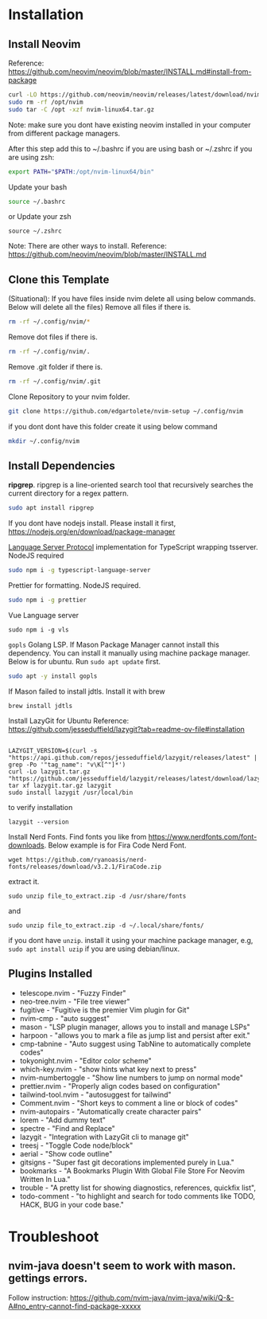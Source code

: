 # Installation

## Install Neovim
Reference: https://github.com/neovim/neovim/blob/master/INSTALL.md#install-from-package
```sh
curl -LO https://github.com/neovim/neovim/releases/latest/download/nvim-linux64.tar.gz
sudo rm -rf /opt/nvim
sudo tar -C /opt -xzf nvim-linux64.tar.gz
```
Note: make sure you dont have existing neovim installed in your computer from different package managers.

After this step add this to ~/.bashrc if you are using bash or ~/.zshrc if you are using zsh:

```sh
export PATH="$PATH:/opt/nvim-linux64/bin"
```

Update your bash
```sh
source ~/.bashrc
```
or Update your zsh
```shell
source ~/.zshrc
```

Note: There are other ways to install. Reference: https://github.com/neovim/neovim/blob/master/INSTALL.md

## Clone this Template

(Situational): If you have files inside nvim delete all using below commands. Below will delete all the files)
Remove all files if there is.

```sh
rm -rf ~/.config/nvim/*
```

Remove dot files if there is.

```sh
rm -rf ~/.config/nvim/.
```

Remove .git folder if there is.

```sh
rm -rf ~/.config/nvim/.git
```

Clone Repository to your nvim folder.

```sh
git clone https://github.com/edgartolete/nvim-setup ~/.config/nvim
```

if you dont dont have this folder create it using below command

```sh
mkdir ~/.config/nvim
```
## Install Dependencies

**ripgrep**. ripgrep is a line-oriented search tool that recursively searches the current directory for a regex pattern.

```sh
sudo apt install ripgrep
```

If you dont have nodejs install. Please install it first, https://nodejs.org/en/download/package-manager

[Language Server Protocol](https://github.com/Microsoft/language-server-protocol) implementation for TypeScript wrapping tsserver. NodeJS required

```sh
sudo npm i -g typescript-language-server
```

Prettier for formatting. NodeJS required.

```sh
sudo npm i -g prettier
```

Vue Language server
```shell
sudo npm i -g vls
```

`gopls` Golang LSP. If Mason Package Manager cannot install this dependency. You can install it manually using machine package manager. Below is for ubuntu. Run `sudo apt update` first.
```sh
sudo apt -y install gopls
```
If Mason failed to install jdtls. Install it with brew
```shell
brew install jdtls
```


Install LazyGit for Ubuntu
Reference: https://github.com/jesseduffield/lazygit?tab=readme-ov-file#installation
```shell

LAZYGIT_VERSION=$(curl -s "https://api.github.com/repos/jesseduffield/lazygit/releases/latest" | grep -Po '"tag_name": "v\K[^"]*')
curl -Lo lazygit.tar.gz "https://github.com/jesseduffield/lazygit/releases/latest/download/lazygit_${LAZYGIT_VERSION}_Linux_x86_64.tar.gz"
tar xf lazygit.tar.gz lazygit
sudo install lazygit /usr/local/bin
```

to verify installation
```shell
lazygit --version
```

Install Nerd Fonts. Find fonts you like from https://www.nerdfonts.com/font-downloads. Below example is for Fira Code Nerd Font.
```shell
wget https://github.com/ryanoasis/nerd-fonts/releases/download/v3.2.1/FiraCode.zip
```

extract it.
```shell
sudo unzip file_to_extract.zip -d /usr/share/fonts
```
and
```shell
sudo unzip file_to_extract.zip -d ~/.local/share/fonts/
```
if you dont have `unzip`. install it using your machine package manager, e.g, `sudo apt install uzip` if you are using debian/linux.


## Plugins Installed

-   telescope.nvim - "Fuzzy Finder"
-   neo-tree.nvim - "File tree viewer"
-   fugitive - "Fugitive is the premier Vim plugin for Git"
-   nvim-cmp - "auto suggest"
-   mason - "LSP plugin manager, allows you to install and manage LSPs"
-   harpoon - "allows you to mark a file as jump list and persist after exit."
-   cmp-tabnine - "Auto suggest using TabNine to automatically complete codes"
-   tokyonight.nvim - "Editor color scheme"
-   which-key.nvim - "show hints what key next to press"
-   nvim-numbertoggle - "Show line numbers to jump on normal mode"
-   prettier.nvim - "Properly align codes based on configuration"
-   tailwind-tool.nvim - "autosuggest for tailwind"
-   Comment.nvim - "Short keys to comment a line or block of codes"
-   nvim-autopairs - "Automatically create character pairs"
-   lorem - "Add dummy text"
-   spectre - "Find and Replace"
-   lazygit - "Integration with LazyGit cli to manage git"
-   treesj - "Toggle Code node/block"
-   aerial - "Show code outline"
-   gitsigns - "Super fast git decorations implemented purely in Lua."
-   bookmarks - "A Bookmarks Plugin With Global File Store For Neovim Written In Lua." 
-   trouble - "A pretty list for showing diagnostics, references, quickfix list",
-   todo-comment - "to highlight and search for todo comments like TODO, HACK, BUG in your code base."


# Troubleshoot

## nvim-java doesn't seem to work with mason. gettings errors.
Follow instruction: https://github.com/nvim-java/nvim-java/wiki/Q-&-A#no_entry-cannot-find-package-xxxxx
